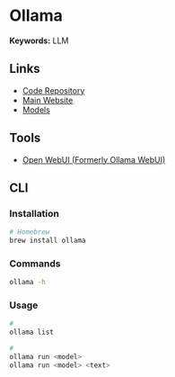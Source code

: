 # Ollama

<!--
11434
-->

**Keywords:** LLM

## Links

- [Code Repository](https://github.com/ollama/ollama)
- [Main Website](https://ollama.com)
- [Models](https://ollama.com/library)

## Tools

- [Open WebUI (Formerly Ollama WebUI)](/open-webui.md)

## CLI

### Installation

```sh
# Homebrew
brew install ollama
```

### Commands

```sh
ollama -h
```

### Usage

```sh
#
ollama list

#
ollama run <model>
ollama run <model> <text>
```
